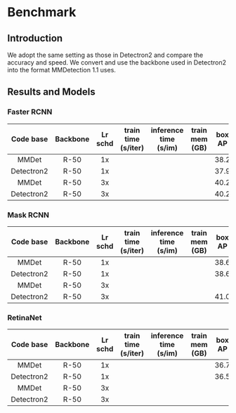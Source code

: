 # Benchmark

## Introduction

We adopt the same setting as those in Detectron2 and compare the accuracy and speed. We convert and use the backbone used in Detectron2 into the format MMDetection 1.1 uses.


## Results and Models

### Faster RCNN
|Code base| Backbone  | Lr schd |train time (s/iter)|inference time (s/im)|train mem (GB) | box AP | Download |
|:------:|:-----:|:----:|:-----:|:-----:|:-------:|:------:|:--------:|
|MMDet| R-50      | 1x      |     |   |   | 38.2  |     -    |
|Detectron2| R-50      | 1x      |     |   |   | 37.9   |     -    |
|MMDet | R-50      | 3x      |     |   |   | 40.2   |     -    |
|Detectron2| R-50      | 3x      |     |   |   | 40.2   |     -    |

### Mask RCNN
|Code base| Backbone  | Lr schd |train time (s/iter)|inference time (s/im)|train mem (GB) | box AP | mask AP | Download |
|:------:|:-----:|:----:|:-----:|:-----:|:-------:|:------:|:------:|:------:|
|MMDet| R-50      | 1x      |     |   |   | 38.6  |35.2|     -    |
|Detectron2| R-50      | 1x      |     |   |   | 38.6   |35.2|     -    |
|MMDet | R-50      | 3x      |     |   |   | |  |   -    |
|Detectron2| R-50      | 3x      |     |   |   | 41.0   |37.2|     -    |

### RetinaNet
|Code base| Backbone  | Lr schd |train time (s/iter)|inference time (s/im)|train mem (GB) | box AP | Download |
|:------:|:-----:|:----:|:-----:|:-----:|:-------:|:------:|:--------:|
|MMDet| R-50      | 1x      |     |   |   | 36.7  |     -    |
|Detectron2| R-50      | 1x      |     |   |   | 36.5   |     -    |
|MMDet | R-50      | 3x      |     |   |   ||     -    |
|Detectron2| R-50      | 3x      |     |   |   ||     -    |
